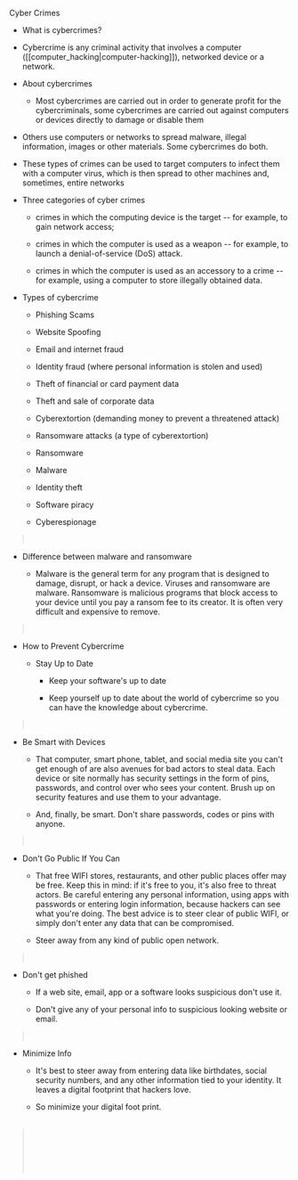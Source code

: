 

Cyber Crimes


-   What is cybercrimes?

-   Cybercrime is any criminal activity that involves a computer ([[computer_hacking|computer-hacking]]), networked device or a network.

-   About cybercrimes

    -   Most cybercrimes are carried out in order to generate profit for the cybercriminals, some cybercrimes are carried out against computers or devices directly to damage or disable them


-   Others use computers or networks to spread malware, illegal information, images or other materials. Some cybercrimes do both.


-   These types of crimes can be used to target computers to infect them with a computer virus, which is then spread to other machines and, sometimes, entire networks


-   Three categories of cyber crimes

    -   crimes in which the computing device is the target \-- for example, to gain network access;

    -   crimes in which the computer is used as a weapon \-- for example, to launch a denial-of-service (DoS) attack.

    -   crimes in which the computer is used as an accessory to a crime \-- for example, using a computer to store illegally obtained data.

-   Types of cybercrime

    -   Phishing Scams

    -   Website Spoofing

    -   Email and internet fraud

    -   Identity fraud (where personal information is stolen and used)

    -   Theft of financial or card payment data

    -   Theft and sale of corporate data

    -   Cyberextortion (demanding money to prevent a threatened attack)

    -   Ransomware attacks (a type of cyberextortion)

    -   Ransomware

    -   Malware

    -   Identity theft

    -   Software piracy

    -   Cyberespionage

>  

-   Difference between malware and ransomware

    -   Malware is the general term for any program that is designed to damage, disrupt, or hack a device. Viruses and ransomware are malware. Ransomware is malicious programs that block access to your device until you pay a ransom fee to its creator. It is often very difficult and expensive to remove.

>  

-   How to Prevent Cybercrime

    -   Stay Up to Date

        -   Keep your software\'s up to date

        -   Keep yourself up to date about the world of cybercrime so you can have the knowledge about cybercrime.

>  

-   Be Smart with Devices

    -   That computer, smart phone, tablet, and social media site you can't get enough of are also avenues for bad actors to steal data. Each device or site normally has security settings in the form of pins, passwords, and control over who sees your content. Brush up on security features and use them to your advantage.

    -   And, finally, be smart. Don't share passwords, codes or pins with anyone.

>  

-   Don't Go Public If You Can

    -   That free WIFI stores, restaurants, and other public places offer may be free. Keep this in mind: if it's free to you, it's also free to threat actors. Be careful entering any personal information, using apps with passwords or entering login information, because hackers can see what you're doing. The best advice is to steer clear of public WIFI, or simply don't enter any data that can be compromised.

    -   Steer away from any kind of public open network.

>  

-   Don't get phished

    -   If a web site, email, app or a software looks suspicious don't use it.

    -   Don't give any of your personal info to suspicious looking website or email.

>  

-   Minimize Info

    -   It's best to steer away from entering data like birthdates, social security numbers, and any other information tied to your identity. It leaves a digital footprint that hackers love.

    -   So minimize your digital foot print.\
         

>  
>
>  
>
>  
